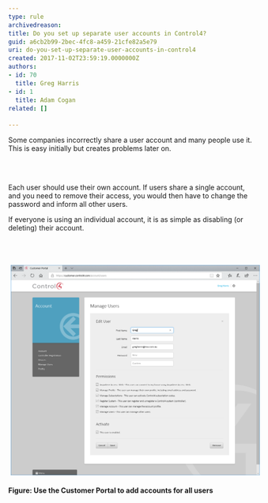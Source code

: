 ```yaml
---
type: rule
archivedreason: 
title: Do you set up separate user accounts in Control4?
guid: a6cb2b99-2bec-4fc8-a459-21cfe82a5e79
uri: do-you-set-up-separate-user-accounts-in-control4
created: 2017-11-02T23:59:19.0000000Z
authors:
- id: 70
  title: Greg Harris
- id: 1
  title: Adam Cogan
related: []

---
```



<p>​Some companies incorrectly share a user account and many people use it. This is easy initially but creates problems later on.<br></p>
<br><excerpt class='endintro'></excerpt><br>
<p>Each user should use their own account. If users share a single account, and you need to remove their access, you would then have to change the password and inform all other users. </p><p>If everyone is using an individual account, it is as simple as disabling (or deleting) their account.<br></p><p><br></p><p>​<img alt="ManageUser.png" src="ManageUser.png" style="margin:5px;width:808px;" /><br></p><p><strong>Figure: Use the Customer Portal to add accounts for all users</strong><br><br></p>


